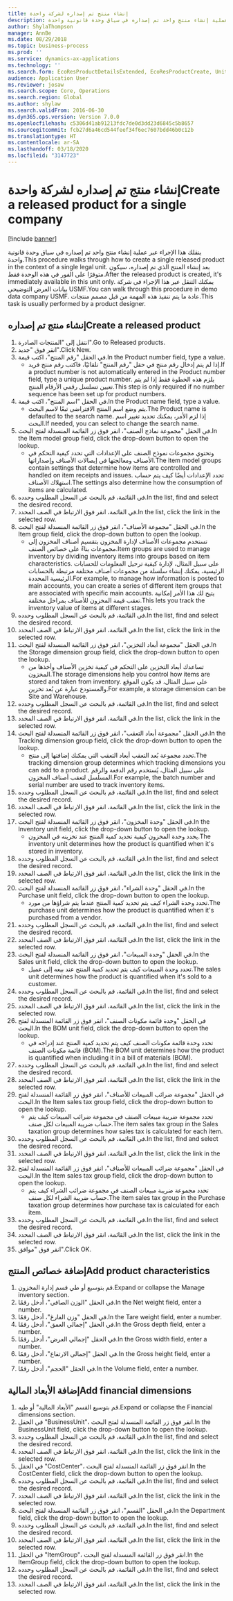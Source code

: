```yaml
---
title: إنشاء منتج تم إصداره لشركة واحدة
description: ينقلك هذا الإجراء عبر عملية إنشاء منتج واحد تم إصداره في سياق وحدة قانونية واحدة.
author: ShylaThompson
manager: AnnBe
ms.date: 08/29/2018
ms.topic: business-process
ms.prod: ''
ms.service: dynamics-ax-applications
ms.technology: ''
ms.search.form: EcoResProductDetailsExtended, EcoResProductCreate, UnitOfMeasureLookup, DimensionLookup
audience: Application User
ms.reviewer: josaw
ms.search.scope: Core, Operations
ms.search.region: Global
ms.author: shylaw
ms.search.validFrom: 2016-06-30
ms.dyn365.ops.version: Version 7.0.0
ms.openlocfilehash: c5306d41ab91213fdc7de0d3dd23d6845c5b8657
ms.sourcegitcommit: fcb27d6a46cd544feef34f6ec7607bdd46b0c12b
ms.translationtype: HT
ms.contentlocale: ar-SA
ms.lasthandoff: 03/18/2020
ms.locfileid: "3147723"
---
```

# <a name="create-a-released-product-for-a-single-company"></a><span data-ttu-id="ec6bb-103">إنشاء منتج تم إصداره لشركة واحدة</span><span class="sxs-lookup"><span data-stu-id="ec6bb-103">Create a released product for a single company</span></span>

[!include [banner](../../includes/banner.md)]

<span data-ttu-id="ec6bb-104">ينقلك هذا الإجراء عبر عملية إنشاء منتج واحد تم إصداره في سياق وحدة قانونية واحدة.</span><span class="sxs-lookup"><span data-stu-id="ec6bb-104">This procedure walks through how to create a single released product in the context of a single legal unit.</span></span> <span data-ttu-id="ec6bb-105">بعد إنشاء المنتج الذي تم إصداره، سيكون متوفرًا على الفور في هذه الوحدة فقط.</span><span class="sxs-lookup"><span data-stu-id="ec6bb-105">After the released product is created,  it's immediately available in this unit only.</span></span> <span data-ttu-id="ec6bb-106">يمكنك التنقل عبر هذا الإجراء في شركة بيانات العرض التوضيحي USMF.</span><span class="sxs-lookup"><span data-stu-id="ec6bb-106">You can walk through this procedure in demo data company USMF.</span></span> <span data-ttu-id="ec6bb-107">عادة ما يتم تنفيذ هذه المهمة من قبل مصمم منتجات.</span><span class="sxs-lookup"><span data-stu-id="ec6bb-107">This task is usually performed by a product designer.</span></span>


## <a name="create-a-released-product"></a><span data-ttu-id="ec6bb-108">إنشاء منتج تم إصداره</span><span class="sxs-lookup"><span data-stu-id="ec6bb-108">Create a released product</span></span>
1. <span data-ttu-id="ec6bb-109">انتقل إلى "المنتجات الصادرة‬".</span><span class="sxs-lookup"><span data-stu-id="ec6bb-109">Go to Released products.</span></span>
2. <span data-ttu-id="ec6bb-110">انقر فوق "جديد".</span><span class="sxs-lookup"><span data-stu-id="ec6bb-110">Click New.</span></span>
3. <span data-ttu-id="ec6bb-111">في الحقل "رقم المنتج"، اكتب قيمة.</span><span class="sxs-lookup"><span data-stu-id="ec6bb-111">In the Product number field, type a value.</span></span>
    * <span data-ttu-id="ec6bb-112">إذا لم يتم إدخال رقم منتج في حقل "رقم المنتج" تلقائيًا، فاكتب رقم منتج فريد.</span><span class="sxs-lookup"><span data-stu-id="ec6bb-112">If a product number is not automatically entered in the Product number field, type a unique product number.</span></span> <span data-ttu-id="ec6bb-113">يلزم هذه الخطوة فقط إذا لم يتم تعيين تسلسل رقمي الأرقام المنتج.</span><span class="sxs-lookup"><span data-stu-id="ec6bb-113">This step is only  required if no number sequence has been set up for product numbers.</span></span>  
4. <span data-ttu-id="ec6bb-114">في الحقل "اسم المنتج"، اكتب قيمة.</span><span class="sxs-lookup"><span data-stu-id="ec6bb-114">In the Product name field, type a value.</span></span>
    * <span data-ttu-id="ec6bb-115">يتم وضع اسم المنتج الافتراضي تبعًا لاسم البحث.</span><span class="sxs-lookup"><span data-stu-id="ec6bb-115">The Product name is defaulted to the search name.</span></span> <span data-ttu-id="ec6bb-116">إذا لزم الأمر، يمكنك تحديد تغيير اسم البحث.</span><span class="sxs-lookup"><span data-stu-id="ec6bb-116">If needed, you can select to change the search name.</span></span>  
5. <span data-ttu-id="ec6bb-117">في الحقل "مجموعة نماذج الصنف‬‬"، انقر فوق زر القائمة المنسدلة لفتح البحث.</span><span class="sxs-lookup"><span data-stu-id="ec6bb-117">In the Item model group field, click the drop-down button to open the lookup.</span></span>
    * <span data-ttu-id="ec6bb-118">وتحتوي مجموعات نموذج الصنف على الإعدادات التي تحدد كيفية التحكم في الأصناف ومعالجتها في إيصالات الأصناف وإصداراتها.</span><span class="sxs-lookup"><span data-stu-id="ec6bb-118">The item model groups contain settings that determine how items are controlled and handled on item receipts and issues.</span></span> <span data-ttu-id="ec6bb-119">تحدد الإعدادات أيضًا كيف يتم حساب استهلاك الأصناف.</span><span class="sxs-lookup"><span data-stu-id="ec6bb-119">The settings also determine how the consumption of items are calculated.</span></span>  
6. <span data-ttu-id="ec6bb-120">في القائمة، قم بالبحث عن السجل المطلوب وحدده.</span><span class="sxs-lookup"><span data-stu-id="ec6bb-120">In the list, find and select the desired record.</span></span>
7. <span data-ttu-id="ec6bb-121">في القائمة، انقر فوق الارتباط في الصف المحدد.</span><span class="sxs-lookup"><span data-stu-id="ec6bb-121">In the list, click the link in the selected row.</span></span>
8. <span data-ttu-id="ec6bb-122">في الحقل "مجموعة الأصناف‬‬‬"، انقر فوق زر القائمة المنسدلة لفتح البحث.</span><span class="sxs-lookup"><span data-stu-id="ec6bb-122">In the Item group field, click the drop-down button to open the lookup.</span></span>
    * <span data-ttu-id="ec6bb-123">تستخدم مجموعات الأصناف لإدارة المخزون بتقسيم أصناف المخزون إلى مجموعات بناءً على خصائص الصنف.</span><span class="sxs-lookup"><span data-stu-id="ec6bb-123">Item groups are used to manage inventory by dividing inventory items into groups based on item characteristics.</span></span> <span data-ttu-id="ec6bb-124">على سبيل المثال، لإدارة كيفية ترحيل المعلومات للحسابات الرئيسية، يمكنك إنشاء سلسلة من مجموعات أصناف مختلفة مرتبطة بالحسابات الرئيسية المحددة.</span><span class="sxs-lookup"><span data-stu-id="ec6bb-124">For example, to manage how information is posted to main accounts, you can create a series of different item groups that are associated with specific main accounts.</span></span> <span data-ttu-id="ec6bb-125">يتيح لك هذا الأمر إمكانية تعقب قيمة المخزون للأصناف بمراحل مختلفة.</span><span class="sxs-lookup"><span data-stu-id="ec6bb-125">This lets you track the inventory value of items at different stages.</span></span>  
9. <span data-ttu-id="ec6bb-126">في القائمة، قم بالبحث عن السجل المطلوب وحدده.</span><span class="sxs-lookup"><span data-stu-id="ec6bb-126">In the list, find and select the desired record.</span></span>
10. <span data-ttu-id="ec6bb-127">في القائمة، انقر فوق الارتباط في الصف المحدد.</span><span class="sxs-lookup"><span data-stu-id="ec6bb-127">In the list, click the link in the selected row.</span></span>
11. <span data-ttu-id="ec6bb-128">في الحقل "مجموعة أبعاد التخزين‬‬‬‬‬"، انقر فوق زر القائمة المنسدلة لفتح البحث.</span><span class="sxs-lookup"><span data-stu-id="ec6bb-128">In the Storage dimension group field, click the drop-down button to open the lookup.</span></span>
    * <span data-ttu-id="ec6bb-129">تساعدك أبعاد التخزين على التحكم في كيفية تخزين الأصناف وأخذها من المخزون.</span><span class="sxs-lookup"><span data-stu-id="ec6bb-129">The storage dimensions help you control how items are stored and taken from inventory.</span></span> <span data-ttu-id="ec6bb-130">على سبيل المثال، قد يكون الموقع والمستودع عبارة عن بُعد تخزين.</span><span class="sxs-lookup"><span data-stu-id="ec6bb-130">For example, a storage dimension can be Site and Warehouse.</span></span>  
12. <span data-ttu-id="ec6bb-131">في القائمة، قم بالبحث عن السجل المطلوب وحدده.</span><span class="sxs-lookup"><span data-stu-id="ec6bb-131">In the list, find and select the desired record.</span></span>
13. <span data-ttu-id="ec6bb-132">في القائمة، انقر فوق الارتباط في الصف المحدد.</span><span class="sxs-lookup"><span data-stu-id="ec6bb-132">In the list, click the link in the selected row.</span></span>
14. <span data-ttu-id="ec6bb-133">في الحقل "مجموعة أبعاد التعقب‬"، انقر فوق زر القائمة المنسدلة لفتح البحث.</span><span class="sxs-lookup"><span data-stu-id="ec6bb-133">In the Tracking dimension group field, click the drop-down button to open the lookup.</span></span>
    * <span data-ttu-id="ec6bb-134">تحدد مجموعة بُعد التعقب أبعاد التعقب التي يمكنك إضافتها إلى منتج.</span><span class="sxs-lookup"><span data-stu-id="ec6bb-134">The tracking dimension group determines which tracking dimensions you can add to a product.</span></span> <span data-ttu-id="ec6bb-135">على سبيل المثال، يُستخدم رقم الدفعة والرقم المسلسل لتعقب أصناف المخزون.</span><span class="sxs-lookup"><span data-stu-id="ec6bb-135">For example, the batch number and serial number are used to track inventory items.</span></span>  
15. <span data-ttu-id="ec6bb-136">في القائمة، قم بالبحث عن السجل المطلوب وحدده.</span><span class="sxs-lookup"><span data-stu-id="ec6bb-136">In the list, find and select the desired record.</span></span>
16. <span data-ttu-id="ec6bb-137">في القائمة، انقر فوق الارتباط في الصف المحدد.</span><span class="sxs-lookup"><span data-stu-id="ec6bb-137">In the list, click the link in the selected row.</span></span>
17. <span data-ttu-id="ec6bb-138">في الحقل "وحدة المخزون‬‬‬"، انقر فوق زر القائمة المنسدلة لفتح البحث.</span><span class="sxs-lookup"><span data-stu-id="ec6bb-138">In the Inventory unit field, click the drop-down button to open the lookup.</span></span>
    * <span data-ttu-id="ec6bb-139">يحدد وحدة المخزون كيفية تحديد كمية المنتج عند تخزينه في المخزون.</span><span class="sxs-lookup"><span data-stu-id="ec6bb-139">The inventory unit determines how the product is quantified when it's stored in inventory.</span></span>  
18. <span data-ttu-id="ec6bb-140">في القائمة، قم بالبحث عن السجل المطلوب وحدده.</span><span class="sxs-lookup"><span data-stu-id="ec6bb-140">In the list, find and select the desired record.</span></span>
19. <span data-ttu-id="ec6bb-141">في القائمة، انقر فوق الارتباط في الصف المحدد.</span><span class="sxs-lookup"><span data-stu-id="ec6bb-141">In the list, click the link in the selected row.</span></span>
20. <span data-ttu-id="ec6bb-142">في الحقل "وحدة الشراء‬‬‬"، انقر فوق زر القائمة المنسدلة لفتح البحث.</span><span class="sxs-lookup"><span data-stu-id="ec6bb-142">In the Purchase unit field, click the drop-down button to open the lookup.</span></span>
    * <span data-ttu-id="ec6bb-143">تحدد وحدة الشراء كيف يتم تحديد كمية المنتج عندما يتم شراؤها من مورد.</span><span class="sxs-lookup"><span data-stu-id="ec6bb-143">The purchase unit determines how the product is quantified when it's purchased from a vendor.</span></span>  
21. <span data-ttu-id="ec6bb-144">في القائمة، قم بالبحث عن السجل المطلوب وحدده.</span><span class="sxs-lookup"><span data-stu-id="ec6bb-144">In the list, find and select the desired record.</span></span>
22. <span data-ttu-id="ec6bb-145">في القائمة، انقر فوق الارتباط في الصف المحدد.</span><span class="sxs-lookup"><span data-stu-id="ec6bb-145">In the list, click the link in the selected row.</span></span>
23. <span data-ttu-id="ec6bb-146">في الحقل "وحدة المبيعات‬‬‬"، انقر فوق زر القائمة المنسدلة لفتح البحث.</span><span class="sxs-lookup"><span data-stu-id="ec6bb-146">In the Sales unit field, click the drop-down button to open the lookup.</span></span>
    * <span data-ttu-id="ec6bb-147">تحدد وحدة المبيعات كيف يتم تحديد كمية المنتج عند بيعه إلى عميل.</span><span class="sxs-lookup"><span data-stu-id="ec6bb-147">The sales unit determines how the product is quantified when it's sold to a customer.</span></span>  
24. <span data-ttu-id="ec6bb-148">في القائمة، قم بالبحث عن السجل المطلوب وحدده.</span><span class="sxs-lookup"><span data-stu-id="ec6bb-148">In the list, find and select the desired record.</span></span>
25. <span data-ttu-id="ec6bb-149">في القائمة، انقر فوق الارتباط في الصف المحدد.</span><span class="sxs-lookup"><span data-stu-id="ec6bb-149">In the list, click the link in the selected row.</span></span>
26. <span data-ttu-id="ec6bb-150">في الحقل "وحدة قائمة مكونات الصنف‬‬‬"، انقر فوق زر القائمة المنسدلة لفتح البحث.</span><span class="sxs-lookup"><span data-stu-id="ec6bb-150">In the BOM unit field, click the drop-down button to open the lookup.</span></span>
    * <span data-ttu-id="ec6bb-151">تحدد وحدة قائمة مكونات الصنف كيف يتم تحديد كمية المنتج عند إدراجه في قائمة مكونات الصنف (BOM).</span><span class="sxs-lookup"><span data-stu-id="ec6bb-151">The BOM unit determines how the product is quantified when including it in a bill of materials (BOM).</span></span>  
27. <span data-ttu-id="ec6bb-152">في القائمة، قم بالبحث عن السجل المطلوب وحدده.</span><span class="sxs-lookup"><span data-stu-id="ec6bb-152">In the list, find and select the desired record.</span></span>
28. <span data-ttu-id="ec6bb-153">في القائمة، انقر فوق الارتباط في الصف المحدد.</span><span class="sxs-lookup"><span data-stu-id="ec6bb-153">In the list, click the link in the selected row.</span></span>
29. <span data-ttu-id="ec6bb-154">في الحقل "مجموعة ضرائب المبيعات للأصناف‬"، انقر فوق زر القائمة المنسدلة لفتح البحث.</span><span class="sxs-lookup"><span data-stu-id="ec6bb-154">In the Item sales tax group field, click the drop-down button to open the lookup.</span></span>
    * <span data-ttu-id="ec6bb-155">تحدد مجموعة ضريبة مبيعات الصنف في مجموعة ضرائب المبيعات كيف يتم حساب ضريبة المبيعات لكل صنف.</span><span class="sxs-lookup"><span data-stu-id="ec6bb-155">The item sales tax group in the Sales taxation group determines how sales tax is calculated for each item.</span></span>  
30. <span data-ttu-id="ec6bb-156">في القائمة، قم بالبحث عن السجل المطلوب وحدده.</span><span class="sxs-lookup"><span data-stu-id="ec6bb-156">In the list, find and select the desired record.</span></span>
31. <span data-ttu-id="ec6bb-157">في القائمة، انقر فوق الارتباط في الصف المحدد.</span><span class="sxs-lookup"><span data-stu-id="ec6bb-157">In the list, click the link in the selected row.</span></span>
32. <span data-ttu-id="ec6bb-158">في الحقل "مجموعة ضرائب المبيعات للأصناف‬"، انقر فوق زر القائمة المنسدلة لفتح البحث.</span><span class="sxs-lookup"><span data-stu-id="ec6bb-158">In the Item sales tax group field, click the drop-down button to open the lookup.</span></span>
    * <span data-ttu-id="ec6bb-159">تحدد مجموعة ضريبة مبيعات الصنف في مجموعة ضرائب الشراء كيف يتم حساب ضريبة الشراء لكل صنف.</span><span class="sxs-lookup"><span data-stu-id="ec6bb-159">The item sales tax group in the Purchase taxation group determines how purchase tax is calculated for each item.</span></span>  
33. <span data-ttu-id="ec6bb-160">في القائمة، قم بالبحث عن السجل المطلوب وحدده.</span><span class="sxs-lookup"><span data-stu-id="ec6bb-160">In the list, find and select the desired record.</span></span>
34. <span data-ttu-id="ec6bb-161">في القائمة، انقر فوق الارتباط في الصف المحدد.</span><span class="sxs-lookup"><span data-stu-id="ec6bb-161">In the list, click the link in the selected row.</span></span>
35. <span data-ttu-id="ec6bb-162">انقر فوق "موافق".</span><span class="sxs-lookup"><span data-stu-id="ec6bb-162">Click OK.</span></span>

## <a name="add-product-characteristics"></a><span data-ttu-id="ec6bb-163">إضافة خصائص المنتج</span><span class="sxs-lookup"><span data-stu-id="ec6bb-163">Add product characteristics</span></span>
1. <span data-ttu-id="ec6bb-164">قم بتوسيع أو طي قسم إدارة المخزون.</span><span class="sxs-lookup"><span data-stu-id="ec6bb-164">Expand or collapse the Manage inventory section.</span></span>
2. <span data-ttu-id="ec6bb-165">في الحقل "الوزن الصافي‬"، أدخل رقمًا.</span><span class="sxs-lookup"><span data-stu-id="ec6bb-165">In the Net weight field, enter a number.</span></span>
3. <span data-ttu-id="ec6bb-166">في الحقل "وزن الفارغ‬"، أدخل رقمًا.</span><span class="sxs-lookup"><span data-stu-id="ec6bb-166">In the Tare weight field, enter a number.</span></span>
4. <span data-ttu-id="ec6bb-167">في الحقل "إجمالي العمق‬"، أدخل رقمًا.</span><span class="sxs-lookup"><span data-stu-id="ec6bb-167">In the Gross depth field, enter a number.</span></span>
5. <span data-ttu-id="ec6bb-168">في الحقل "إجمالي العرض‬‬"، أدخل رقمًا.</span><span class="sxs-lookup"><span data-stu-id="ec6bb-168">In the Gross width field, enter a number.</span></span>
6. <span data-ttu-id="ec6bb-169">في الحقل "إجمالي الارتفاع‬"، أدخل رقمًا.</span><span class="sxs-lookup"><span data-stu-id="ec6bb-169">In the Gross height field, enter a number.</span></span>
7. <span data-ttu-id="ec6bb-170">في الحقل "الحجم‬"، أدخل رقمًا.</span><span class="sxs-lookup"><span data-stu-id="ec6bb-170">In the Volume field, enter a number.</span></span>

## <a name="add-financial-dimensions"></a><span data-ttu-id="ec6bb-171">إضافة الأبعاد المالية</span><span class="sxs-lookup"><span data-stu-id="ec6bb-171">Add financial dimensions</span></span>
1. <span data-ttu-id="ec6bb-172">قم بتوسيع القسم "الأبعاد المالية" أو طيه.</span><span class="sxs-lookup"><span data-stu-id="ec6bb-172">Expand or collapse the Financial dimensions section.</span></span>
2. <span data-ttu-id="ec6bb-173">في الحقل "BusinessUnit‬‬‬"، انقر فوق زر القائمة المنسدلة لفتح البحث.</span><span class="sxs-lookup"><span data-stu-id="ec6bb-173">In the BusinessUnit field, click the drop-down button to open the lookup.</span></span>
3. <span data-ttu-id="ec6bb-174">في القائمة، قم بالبحث عن السجل المطلوب وحدده.</span><span class="sxs-lookup"><span data-stu-id="ec6bb-174">In the list, find and select the desired record.</span></span>
4. <span data-ttu-id="ec6bb-175">في القائمة، انقر فوق الارتباط في الصف المحدد.</span><span class="sxs-lookup"><span data-stu-id="ec6bb-175">In the list, click the link in the selected row.</span></span>
5. <span data-ttu-id="ec6bb-176">في الحقل "CostCenter"، انقر فوق زر القائمة المنسدلة لفتح البحث.</span><span class="sxs-lookup"><span data-stu-id="ec6bb-176">In the CostCenter field, click the drop-down button to open the lookup.</span></span>
6. <span data-ttu-id="ec6bb-177">في القائمة، قم بالبحث عن السجل المطلوب وحدده.</span><span class="sxs-lookup"><span data-stu-id="ec6bb-177">In the list, find and select the desired record.</span></span>
7. <span data-ttu-id="ec6bb-178">في القائمة، انقر فوق الارتباط في الصف المحدد.</span><span class="sxs-lookup"><span data-stu-id="ec6bb-178">In the list, click the link in the selected row.</span></span>
8. <span data-ttu-id="ec6bb-179">في الحقل "القسم"، انقر فوق زر القائمة المنسدلة لفتح البحث.</span><span class="sxs-lookup"><span data-stu-id="ec6bb-179">In the Department field, click the drop-down button to open the lookup.</span></span>
9. <span data-ttu-id="ec6bb-180">في القائمة، قم بالبحث عن السجل المطلوب وحدده.</span><span class="sxs-lookup"><span data-stu-id="ec6bb-180">In the list, find and select the desired record.</span></span>
10. <span data-ttu-id="ec6bb-181">في القائمة، انقر فوق الارتباط في الصف المحدد.</span><span class="sxs-lookup"><span data-stu-id="ec6bb-181">In the list, click the link in the selected row.</span></span>
11. <span data-ttu-id="ec6bb-182">في الحقل "ItemGroup"، انقر فوق زر القائمة المنسدلة لفتح البحث.</span><span class="sxs-lookup"><span data-stu-id="ec6bb-182">In the ItemGroup field, click the drop-down button to open the lookup.</span></span>
12. <span data-ttu-id="ec6bb-183">في القائمة، قم بالبحث عن السجل المطلوب وحدده.</span><span class="sxs-lookup"><span data-stu-id="ec6bb-183">In the list, find and select the desired record.</span></span>
13. <span data-ttu-id="ec6bb-184">في القائمة، انقر فوق الارتباط في الصف المحدد.</span><span class="sxs-lookup"><span data-stu-id="ec6bb-184">In the list, click the link in the selected row.</span></span>

